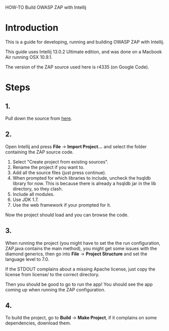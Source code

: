 HOW-TO Build OWASP ZAP with Intellij

# Introduction

This is a guide for developing, running and building OWASP ZAP with Intellij.

This guide uses Intellij 13.0.2 Ultimate edition, and was done on a Macbook Air running OSX 10.9.1.

The version of the ZAP source used here is r4335 (on Google Code).

# Steps

## 1.

Pull down the source from [here](https://code.google.com/p/zaproxy/source/checkout).

## 2.

Open Intellij and press **File** -> **Import Project...** and select the folder containing the ZAP source code.

  1. Select "Create project from existing sources".
  1. Rename the project if you want to.
  1. Add all the source files (just press continue).
  1. When prompted for which libraries to include, uncheck the hsqldb library for now. This is because there is already a hsqldb jar in the lib directory, so they clash.
  1. Include all modules.
  1. Use JDK 1.7.
  1. Use the web framework if your prompted for it.

Now the project should load and you can browse the code.

## 3.

When running the project (you might have to set the the run configuration, ZAP.java contains the main method), you might get some issues with the diamond generics, then go into **File** -> **Project Structure** and set the language level to 7.0.

If the STDOUT complains about a missing Apache license, just copy the license from license/ to the correct directory.

Then you should be good to go to run the app! You should see the app coming up when running the ZAP configuration.

## 4.

To build the project, go to **Build** -> **Make Project**, if it complains on some dependencies, download them.